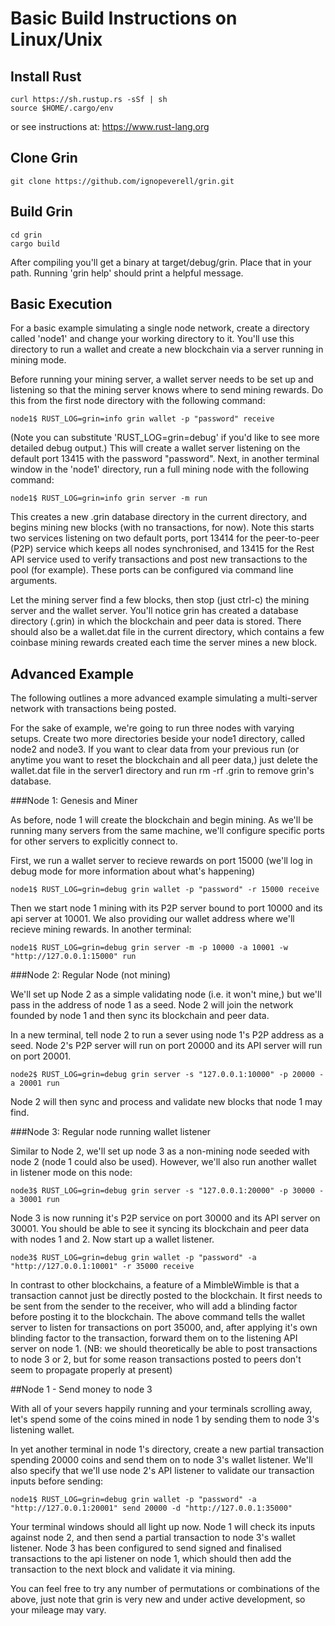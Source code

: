 # Basic Build Instructions on Linux/Unix

## Install Rust

    curl https://sh.rustup.rs -sSf | sh
    source $HOME/.cargo/env

or see instructions at:
https://www.rust-lang.org

## Clone Grin

    git clone https://github.com/ignopeverell/grin.git

## Build Grin

    cd grin
    cargo build

After compiling you'll get a binary at target/debug/grin. Place that in your path. Running 'grin help' should print a helpful message. 

## Basic Execution

For a basic example simulating a single node network, create a directory called 'node1' and change your working directory to it. You'll use this directory to run a wallet and create a new blockchain via a server running in mining mode.

Before running your mining server, a wallet server needs to be set up and listening so that the mining server knows where to send mining rewards. Do this from the first node directory with the following command:

    node1$ RUST_LOG=grin=info grin wallet -p "password" receive

(Note you can substitute 'RUST_LOG=grin=debug' if you'd like to see more detailed debug output.) This will create a wallet server listening on the default port 13415 with the password "password". Next, in another terminal window in the 'node1' directory, run a full mining node with the following command:

    node1$ RUST_LOG=grin=info grin server -m run

This creates a new .grin database directory in the current directory, and begins mining new blocks (with no transactions, for now). Note this starts two services listening on two default ports, 
port 13414 for the peer-to-peer (P2P) service which keeps all nodes synchronised, and 13415 for the Rest API service used to verify transactions and post new transactions to the pool (for example). These ports can be configured via command line arguments.

Let the mining server find a few blocks, then stop (just ctrl-c) the mining server and the wallet server. You'll notice grin has created a database directory (.grin) in which the blockchain and peer data is stored. There should also be a wallet.dat file in the current directory, which contains a few coinbase mining rewards created each time the server mines a new block.

## Advanced Example

The following outlines a more advanced example simulating a multi-server network with transactions being posted. 

For the sake of example, we're going to run three nodes with varying setups. Create two more directories beside your node1 directory, called node2 and node3. If you want to clear data from your previous run (or anytime you want to reset the blockchain and all peer data,) just delete the wallet.dat file in the server1 directory and run rm -rf .grin to remove grin's database. 

###Node 1: Genesis and Miner

As before, node 1 will create the blockchain and begin mining. As we'll be running many servers from the same machine, we'll configure specific ports for other servers to explicitly connect to.

First, we run a wallet server to recieve rewards on port 15000 (we'll log in debug mode for more information about what's happening)

    node1$ RUST_LOG=grin=debug grin wallet -p "password" -r 15000 receive

Then we start node 1 mining with its P2P server bound to port 10000 and its api server at 10001. We also providing our wallet address where we'll recieve mining rewards. In another terminal:

    node1$ RUST_LOG=grin=debug grin server -m -p 10000 -a 10001 -w "http://127.0.0.1:15000" run

###Node 2: Regular Node (not mining)

We'll set up Node 2 as a simple validating node (i.e. it won't mine,) but we'll pass in the address of node 1 as a seed. Node 2 will join the network founded by node 1 and then sync its blockchain and peer data.

In a new terminal, tell node 2 to run a sever using node 1's P2P address as a seed.  Node 2's P2P server will run on port 20000 and its API server will run on port 20001.

    node2$ RUST_LOG=grin=debug grin server -s "127.0.0.1:10000" -p 20000 -a 20001 run

Node 2 will then sync and process and validate new blocks that node 1 may find.

###Node 3: Regular node running wallet listener

Similar to Node 2, we'll set up node 3 as a non-mining node seeded with node 2 (node 1 could also be used). However, we'll also run another wallet in listener mode on this node:

    node3$ RUST_LOG=grin=debug grin server -s "127.0.0.1:20000" -p 30000 -a 30001 run

Node 3 is now running it's P2P service on port 30000 and its API server on 30001. You should be able to see it syncing its blockchain and peer data with nodes 1 and 2. Now start up a wallet listener.

    node3$ RUST_LOG=grin=debug grin wallet -p "password" -a "http://127.0.0.1:10001" -r 35000 receive

In contrast to other blockchains, a feature of a MimbleWimble is that a transaction cannot just be directly posted to the blockchain. It first needs to be sent from the sender to the receiver,
who will add a blinding factor before posting it to the blockchain. The above command tells the wallet server to listen for transactions on port 35000, and, after applying it's own blinding factor to the transaction, forward them on to the listening API server on node 1. (NB: we should theoretically be able to post transactions to node 3 or 2, but for some reason transactions posted to peers don't seem to propagate properly at present)

##Node 1 - Send money to node 3

With all of your severs happily running and your terminals scrolling away, let's spend some of the coins mined in node 1 by sending them to node 3's listening wallet.

In yet another terminal in node 1's directory, create a new partial transaction spending 20000 coins and send them on to node 3's wallet listener. We'll also specify that we'll
use node 2's API listener to validate our transaction inputs before sending:

    node1$ RUST_LOG=grin=debug grin wallet -p "password" -a "http://127.0.0.1:20001" send 20000 -d "http://127.0.0.1:35000"

Your terminal windows should all light up now. Node 1 will check its inputs against node 2, and then send a partial transaction to node 3's wallet listener. Node 3 has been configured to 
send signed and finalised transactions to the api listener on node 1, which should then add the transaction to the next block and validate it via mining.

You can feel free to try any number of permutations or combinations of the above, just note that grin is very new and under active development, so your mileage may vary.



